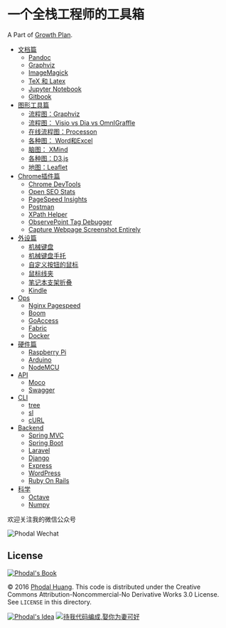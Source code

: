 # 一个全栈工程师的工具箱

A Part of [Growth Plan](https://github.com/phodal/growth).

*   [文档篇](http://toolbox.phodal.com/#文档篇)
    *   [Pandoc](http://toolbox.phodal.com/#pandoc)
    *   [Graphviz](http://toolbox.phodal.com/#graphviz)
    *   [ImageMagick](http://toolbox.phodal.com/#imagemagick)
    *   [TeX 和 Latex](http://toolbox.phodal.com/#tex-和-latex)
    *   [Jupyter Notebook](http://toolbox.phodal.com/#jupyter-notebook)
    *   [Gitbook](http://toolbox.phodal.com/#gitbook)
*   [图形工具篇](http://toolbox.phodal.com/#图形工具篇)
    *   [流程图：Graphviz](http://toolbox.phodal.com/#流程图graphviz)
    *   [流程图： Visio vs Dia vs OmnIGraffle](http://toolbox.phodal.com/#流程图-visio-vs-dia-vs-omnigraffle)
    *   [在线流程图：Processon](http://toolbox.phodal.com/#在线流程图processon)
    *   [各种图： Word和Excel](http://toolbox.phodal.com/#各种图-word和excel)
    *   [脑图： XMind](http://toolbox.phodal.com/#脑图-xmind)
    *   [各种图：D3.js](http://toolbox.phodal.com/#各种图d3.js)
    *   [地图：Leaflet](http://toolbox.phodal.com/#地图leaflet)
*   [Chrome插件篇](http://toolbox.phodal.com/#chrome插件篇)
    *   [Chrome DevTools](http://toolbox.phodal.com/#chrome-devtools)
    *   [Open SEO Stats](http://toolbox.phodal.com/#open-seo-stats)
    *   [PageSpeed Insights](http://toolbox.phodal.com/#pagespeed-insights)
    *   [Postman](http://toolbox.phodal.com/#postman)
    *   [XPath Helper](http://toolbox.phodal.com/#xpath-helper)
    *   [ObservePoint Tag Debugger](http://toolbox.phodal.com/#observepoint-tag-debugger)
    *   [Capture Webpage Screenshot Entirely](http://toolbox.phodal.com/#capture-webpage-screenshot-entirely)
*   [外设篇](http://toolbox.phodal.com/#外设篇)
    *   [机械键盘](http://toolbox.phodal.com/#机械键盘)
    *   [机械键盘手托](http://toolbox.phodal.com/#机械键盘手托)
    *   [自定义按钮的鼠标](http://toolbox.phodal.com/#自定义按钮的鼠标)
    *   [鼠标线夹](http://toolbox.phodal.com/#鼠标线夹)
    *   [笔记本支架折叠](http://toolbox.phodal.com/#笔记本支架折叠)
    *   [Kindle](http://toolbox.phodal.com/#kindle)
*   [Ops](http://toolbox.phodal.com/#ops)
    *   [Nginx Pagespeed](http://toolbox.phodal.com/#nginx-pagespeed)
    *   [Boom](http://toolbox.phodal.com/#boom)
    *   [GoAccess](http://toolbox.phodal.com/#goaccess)
    *   [Fabric](http://toolbox.phodal.com/#fabric)
    *   [Docker](http://toolbox.phodal.com/#docker)
*   [硬件篇](http://toolbox.phodal.com/#硬件篇)
    *   [Raspberry Pi](http://toolbox.phodal.com/#raspberry-pi)
    *   [Arduino](http://toolbox.phodal.com/#arduino)
    *   [NodeMCU](http://toolbox.phodal.com/#nodemcu)
*   [API](http://toolbox.phodal.com/#api)
    *   [Moco](http://toolbox.phodal.com/#moco)
    *   [Swagger](http://toolbox.phodal.com/#swagger)
*   [CLI](http://toolbox.phodal.com/#cli)
    *   [tree](http://toolbox.phodal.com/#tree)
    *   [sl](http://toolbox.phodal.com/#sl)
    *   [cURL](http://toolbox.phodal.com/#curl)
*   [Backend](http://toolbox.phodal.com/#backend)
    *   [Spring MVC](http://toolbox.phodal.com/#spring-mvc)
    *   [Spring Boot](http://toolbox.phodal.com/#spring-boot)
    *   [Laravel](http://toolbox.phodal.com/#laravel)
    *   [Django](http://toolbox.phodal.com/#django)
    *   [Express](http://toolbox.phodal.com/#express)
    *   [WordPress](http://toolbox.phodal.com/#wordpress)
    *   [Ruby On Rails](http://toolbox.phodal.com/#ruby-on-rails)
*   [科学](http://toolbox.phodal.com/#科学)
    *   [Octave](http://toolbox.phodal.com/#octave)
    *   [Numpy](http://toolbox.phodal.com/#numpy)

欢迎关注我的微信公众号

![Phodal Wechat](http://articles.phodal.com/qrcode.jpg)

License
---

[![Phodal's Book](http://brand.phodal.com/shields/book-small.svg)](https://www.phodal.com/)

© 2016 [Phodal Huang](https://www.phodal.com). This code is distributed under the Creative Commons Attribution-Noncommercial-No Derivative Works 3.0  License. See `LICENSE` in this directory.

[![Phodal's Idea](http://brand.phodal.com/shields/idea-small.svg)](http://ideas.phodal.com/) [![待我代码编成,娶你为妻可好](http://brand.phodal.com/slogan/slogan.svg)](http://www.xuntayizhan.com/person/ji-ke-ai-qing-zhi-er-shi-dai-wo-dai-ma-bian-cheng-qu-ni-wei-qi-ke-hao-wan/)
